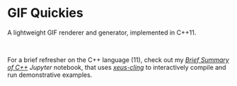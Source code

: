 # GIF Quickies
A lightweight GIF renderer and generator, implemented in C++11.

<br>

For a brief refresher on the C++ language (11), check out my [*Brief Summary of C++*](brief_summary_of_c++.ipynb) *Jupyter* notebook, that uses [*xeus-cling*](https://github.com/jupyter-xeus/xeus-cling) to interactively compile and run demonstrative examples.
